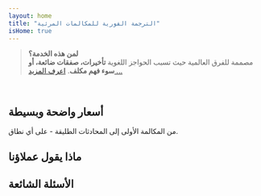 ```yaml
---
layout: home
title: "الترجمة الفورية للمكالمات المرئية"
isHome: true
---
```


<!-- title: "مكالمات فيديو مدعومة بالترجمة الفورية" -->
<!-- text="تحدث بلغتك الأم. اسمع الجميع - كما لو كانوا يتحدثون بها أيضاً." -->
<!-- title="الترجمة الفورية للكلام في المكالمات المرئية" -->

<HeroSection
  title="اجتمع بـ **أي** لغة"
  text="ترجمة فورية للفرق العالمية — **بدون** تأخير، **بدون** صفقات ضائعة، **بدون** حواجز لغوية.">

  <!-- <AuthButton text="اسمع الفرق" buttonClass="brand"/> -->
  <AuthButton text="جربها بلغتك" buttonClass="brand"/>
</HeroSection>

> **لمن هذه الخدمة؟**  
> مصممة للفرق العالمية حيث تسبب الحواجز اللغوية **تأخيرات، صفقات ضائعة، أو سوء فهم مكلف**. [اعرف المزيد ...](./product/overview/markets)

<br>

<span id="1"></span>
<FeatureBlock :card="{
  title: 'الترجمة ≠ الفهم. إليك ما هو قادم.',
  details: 'مهما كانت اللغة، **يتم سماع صوتك وفهمه** كما لو كنتم تتحدثون نفس اللغة.',
    items: [
      '⚡︎ بشكل طبيعي، [في الوقت الفعلي](./product/overview/how-it-works)، وبدون ترجمات نصية أو تأخير.',
      '✧ ترجمة فورية مدعومة بالذكاء الاصطناعي تلتقط النبرة والقصد والمصطلحات الخاصة بالصناعة.',
    ],
  link: './product/overview/what-is-intermind',
  src: {
    light: '/1l.png',
    dark: '/1d.png',
  },
  inversion: false
}" />

<span id="2"></span>
<FeatureBlock :card="{
    title: 'العقل داخل اجتماعاتك',
    details: 'InterMind يحول كل مكالمة متعددة اللغات إلى معرفة واضحة وقابلة للبحث.',
    items: [
      '🔍 **اسأل أي شيء** — الذكاء الاصطناعي يجد الإجابات **عبر جميع اجتماعاتك**.',
      '✧ يستخرج تلقائياً المهام والمسؤولين والمواعيد النهائية.',
      '✧ يلخص النقاط الرئيسية بأي لغة — فورياً.',
    ],
    link: './product/overview/how-it-works#🧩-deep-memory-deep-understanding',
    src: {
      light: '/2l.png',
      dark: '/2d.png',
    },
    inversion: true
  }" />

<span id="3"></span>
<FeatureBlock :card="{
    title: 'مصمم للاجتماعات الاحترافية — وليس مجرد محادثات',
    details: 'InterMind هو **منصة احترافية للاجتماعات المرئية**، وليس مجرد إضافة أو ملحق بسيط.',
    items: [
      '✧ دقة 1080p، إلغاء الضوضاء الذكي، جدولة، إدارة، مشاركة الشاشة، تسجيل، ترجمة نصية، دردشة المشاركين وتكامل التقويم — كل شيء مدمج وجاهز للاستخدام.',
    ],
    link: './product/overview/how-it-works',
    src: {
      light: '/3l.mp4',
      dark: '/3d.mp4',
    },
    inversion: false
  }" />

<span id="4"></span>
<FeatureBlock
  :card="{
    title: 'الخصوصية حيث تهم',
    details:
      'InterMind مصمم للمحادثات الحساسة — حيث الخصوصية والتحكم أمران بالغا الأهمية.',
    items: [
      '⚡︎ [مناطق الخصوصية](./product/overview/privacy-architecture) — الاتحاد الأوروبي، الولايات المتحدة، جنوب شرق آسيا',
      '✧ **صفر تدريب للبيانات**. لا وصول لأطراف ثالثة.'
    ],
    link: './product/overview/privacy-architecture',
    src: {
      light: '/4l.png',
      dark: '/4d.png',
    },
    inversion: true
  }"
/>

<span id="Pricing"></span>

## أسعار واضحة وبسيطة

من المكالمة الأولى إلى المحادثات الطليقة - على أي نطاق.

<PricingPlans :plans="[
  {
    title: '**الأساسية** &nbsp مستخدم واحد',
    price: '**مجاناً**',
    details: 'لا تحتاج بطاقة ائتمان',
    items: [
      '**25** اجتماع',
      'اجتماعات فيديو لـ **100** مشارك [💬](#3)',
      '**30** جيجابايت تخزين مشترك لكل مستخدم',
      'البحث في جميع اجتماعاتك [💬](#2)',
      'الترجمة الفورية [💬](#1)',
    ],
  },
  {
    title: '**احترافية** &nbsp 1-99 مستخدم',
    price: '**20 دولار** /شهر/مستخدم، فوترة سنوية',
    details: 'أو 25 دولار فوترة شهرية',
    items: [
      'اجتماعات **غير محدودة**',
      'اجتماعات فيديو لـ **150** مشارك [💬](#3)',
      '**2** تيرابايت تخزين مشترك لكل مستخدم',
      'البحث في جميع اجتماعاتك [💬](#2)',
      'الترجمة الفورية [💬](#1)',
    ],
  },
  {
    title: '**للأعمال** &nbsp +100 مستخدم',
    price: '**سعر مخصص**',
    details: 'مصممة للخصوصية',
    items: [
      'اجتماعات **غير محدودة**',
      'اجتماعات فيديو لـ **500** مشارك [💬](#3)',
      '**5** تيرابايت تخزين مشترك لكل مستخدم',
      'البحث في جميع اجتماعاتك [💬](#2)',
      'الترجمة الفورية [💬](#1)',
      '**مناطق الخصوصية** [💬](#4)',
    ],
  }
]">
<AuthButton text="جرب مجاناً" buttonClass="alt"/>
<AuthButton text="اشترِ الآن" buttonClass="brand"/>
<ContactFormModalNav buttonText="تحدث مع فريقنا" buttonClass="alt"/>
</PricingPlans>

<span id="Testimonials"></span>

## ماذا يقول عملاؤنا

<AutoScrollTestimonials testimonialsUrl="/testimonials.json"/>

<span id="FAQ"></span>

## الأسئلة الشائعة

<AccordionGroup :items="
[
  {
    q: 'ما هو المستخدم المرخص وما هو المشارك؟',
    a: '*المستخدم المرخص* لديه ترخيص اجتماعات مجاني أو مدفوع ويمكنه جدولة الاجتماعات ضمن حدود خطته. *المشاركون* هم المدعوون — **لا يحتاجون إلى حساب أو ترخيص** للانضمام ويمكنهم الاتصال من أي جهاز **مجاناً**.'
  },
  {
    q: 'كم شخص يمكنه استخدام ترخيص InterMind واحد؟',
    a: 'يمكن لكل *مستخدم مرخص* استضافة **اجتماعات غير محدودة**. إذا احتاج عدة أعضاء في الفريق إلى استضافة اجتماعات في وقت واحد، فسيحتاج كل منهم إلى ترخيص خاص به.'
  },
  {
    q: 'ما هي المدة القصوى للاجتماع؟',
    a: 'يمكن أن تستمر الاجتماعات حتى **24 ساعة** في جميع الخطط.'
  },
  {
    q: 'هل هناك حد لعدد الاجتماعات التي يمكنني استضافتها؟',
    a: 'تتضمن خطة *Free Basic* **25 اجتماعاً مجانياً**. توفر خطط *Pro* و *Business* اجتماعات غير محدودة مع مزيد من المشاركين والتحكم.'
  },
  {
    q: 'كيف يضمن InterMind خصوصية وأمن البيانات؟',
    a: 'InterMind **خاص بطبيعته**. تتم معالجة وتخزين جميع البيانات داخل **منطقة الخصوصية** المختارة — _الاتحاد الأوروبي_ أو _الولايات المتحدة_ أو _آسيا_. نحن نمتثل لـ [**GDPR**](https://gdpr.eu) و [**CCPA**](https://oag.ca.gov/privacy/ccpa) وقانون حماية البيانات الشخصية الإماراتي، و**لا نستخدم محتواك أبداً** للتدريب أو وصول الأطراف الثالثة. يتوفر **تحكم متقدم في منطقة الخصوصية** في خطة **Business**.'
  },
  {
    q: 'هل يمكنني تجربة InterMind قبل شراء خطة؟',
    a: 'بالتأكيد. تمنحك خطة *Free Basic* وصولاً كاملاً إلى الميزات الأساسية مع **25 اجتماعاً مجانياً** — بما في ذلك **الترجمة الفورية** و**البحث في الاجتماعات**. لا تحتاج إلى بطاقة ائتمان. يمكنك الترقية في أي وقت.'
  },
  {
    q: 'ماذا لو احتجت إلى مساعدة أو دعم؟',
    a: 'الدعم متاح عبر **مركز المساعدة** و**البريد الإلكتروني** و**الدردشة المباشرة**. يحصل مستخدمو *Business* على **دعم ذي أولوية** مع جهة اتصال مخصصة.'
  },
  {
    q: 'كيف يمكنني إدارة اشتراكي (الترقية أو التخفيض أو الإلغاء)؟',
    a: 'يمكنك تغيير خطتك في أي وقت من خلال **إعدادات حسابك**. تسري التغييرات **فوراً**. بالنسبة للإلغاءات، تُلغى *الخطط الشهرية* في نهاية دورة الفوترة. يمكن إلغاء *الخطط السنوية* مقابل **استرداد نسبي**.'
  },
  {
    q: 'ما هي اللغات التي يدعمها InterMind للترجمة؟',
    a: 'ندعم **أكثر من 100 لغة** مع الترجمة الفورية. القائمة تنمو باستمرار — تحقق من موقعنا للحصول على التحديثات.'
  },
  {
    q: 'هل يمكنني استخدام InterMind للندوات عبر الإنترنت أو الفعاليات الكبيرة؟',
    a: 'نعم. خطط *Pro* و *Business* مثالية **للاجتماعات والندوات الكبيرة عبر الإنترنت** — مع دعم يصل إلى **500 مشارك** في خطة *Business*.'
  }
]
"/>